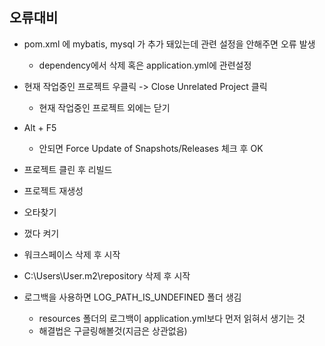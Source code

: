 ## 오류대비

* pom.xml 에 mybatis, mysql 가 추가 돼있는데 관련 설정을 안해주면 오류 발생
  * dependency에서 삭제 혹은 application.yml에 관련설정
* 현재 작업중인 프로젝트 우클릭 -> Close Unrelated Project 클릭
  * 현재 작업중인 프로젝트 외에는 닫기
* Alt + F5
  * 안되면 Force Update of Snapshots/Releases 체크 후 OK
* 프로젝트 클린 후 리빌드
* 프로젝트 재생성
* 오타찾기
* 껐다 켜기
* 워크스페이스 삭제 후 시작
* C:\Users\User\.m2\repository 삭제 후 시작

* 로그백을 사용하면 LOG_PATH_IS_UNDEFINED 폴더 생김
  * resources 폴더의 로그백이 application.yml보다 먼저 읽혀서 생기는 것
  * 해결법은 구글링해볼것(지금은 상관없음)

